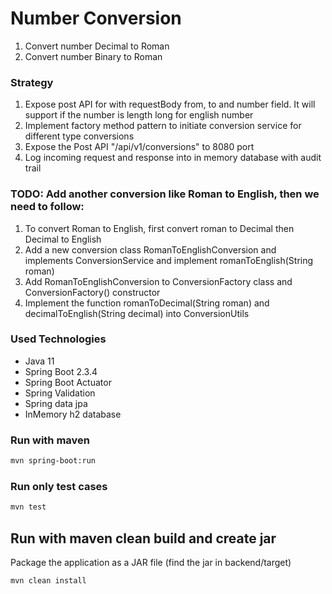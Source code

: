 # Number Conversion

1. Convert number Decimal to Roman
2. Convert number Binary to Roman

### Strategy
1. Expose post API for with requestBody from, to and number field. It will support if the number is length long for english number
2. Implement factory method pattern to initiate conversion service for different type conversions
3. Expose the Post API "/api/v1/conversions" to 8080 port
4. Log incoming request and response into in memory database with audit trail

### TODO: Add another conversion like Roman to English, then we need to follow:
1. To convert Roman to English, first convert roman to Decimal then Decimal to English
2. Add a new conversion class RomanToEnglishConversion and implements ConversionService and implement romanToEnglish(String roman)
3. Add RomanToEnglishConversion to ConversionFactory class and ConversionFactory() constructor
4. Implement the function romanToDecimal(String roman) and decimalToEnglish(String decimal) into ConversionUtils

### Used Technologies
* Java 11
* Spring Boot 2.3.4
* Spring Boot Actuator
* Spring Validation
* Spring data jpa
* InMemory h2 database

### Run with maven

```sh
mvn spring-boot:run
```

### Run only test cases

```sh
mvn test
```

## Run with maven clean build and create jar

Package the application as a JAR file (find the jar in backend/target)

```sh
mvn clean install
```

